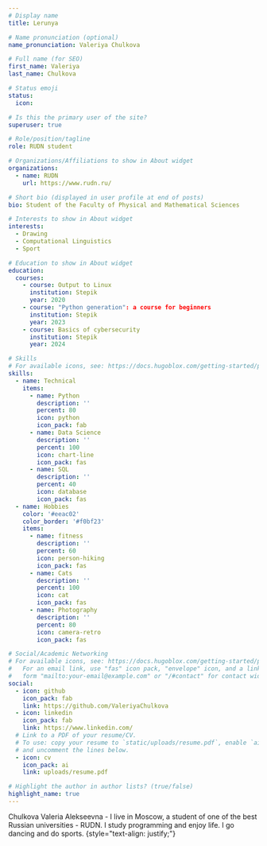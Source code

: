 ```yaml
---
# Display name
title: Lerunya

# Name pronunciation (optional)
name_pronunciation: Valeriya Chulkova

# Full name (for SEO)
first_name: Valeriya
last_name: Chulkova

# Status emoji
status:
  icon: 

# Is this the primary user of the site?
superuser: true

# Role/position/tagline
role: RUDN student

# Organizations/Affiliations to show in About widget
organizations:
  - name: RUDN
    url: https://www.rudn.ru/

# Short bio (displayed in user profile at end of posts)
bio: Student of the Faculty of Physical and Mathematical Sciences

# Interests to show in About widget
interests:
  - Drawing
  - Computational Linguistics
  - Sport

# Education to show in About widget
education:
  courses:
    - course: Output to Linux
      institution: Stepik
      year: 2020
    - course: "Python generation": a course for beginners
      institution: Stepik
      year: 2023
    - course: Basics of cybersecurity
      institution: Stepik
      year: 2024

# Skills
# For available icons, see: https://docs.hugoblox.com/getting-started/page-builder/#icons
skills:
  - name: Technical
    items:
      - name: Python
        description: ''
        percent: 80
        icon: python
        icon_pack: fab
      - name: Data Science
        description: ''
        percent: 100
        icon: chart-line
        icon_pack: fas
      - name: SQL
        description: ''
        percent: 40
        icon: database
        icon_pack: fas
  - name: Hobbies
    color: '#eeac02'
    color_border: '#f0bf23'
    items:
      - name: fitness
        description: ''
        percent: 60
        icon: person-hiking
        icon_pack: fas
      - name: Cats
        description: ''
        percent: 100
        icon: cat
        icon_pack: fas
      - name: Photography
        description: ''
        percent: 80
        icon: camera-retro
        icon_pack: fas

# Social/Academic Networking
# For available icons, see: https://docs.hugoblox.com/getting-started/page-builder/#icons
#   For an email link, use "fas" icon pack, "envelope" icon, and a link in the
#   form "mailto:your-email@example.com" or "/#contact" for contact widget.
social:
  - icon: github
    icon_pack: fab
    link: https://github.com/ValeriyaChulkova
  - icon: linkedin
    icon_pack: fab
    link: https://www.linkedin.com/
  # Link to a PDF of your resume/CV.
  # To use: copy your resume to `static/uploads/resume.pdf`, enable `ai` icons in `params.yaml`,
  # and uncomment the lines below.
  - icon: cv
    icon_pack: ai
    link: uploads/resume.pdf

# Highlight the author in author lists? (true/false)
highlight_name: true
---
```



Chulkova Valeria Alekseevna - I live in Moscow, a student of one of the best Russian universities - RUDN. I study programming and enjoy life. I go dancing and do sports.
{style="text-align: justify;"}

